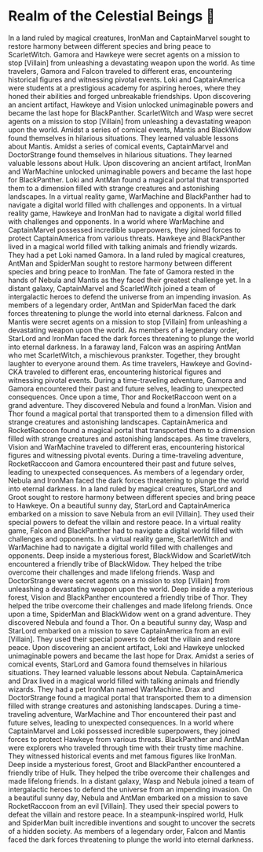 # Realm of the Celestial Beings :game_die: 

In a land ruled by magical creatures, IronMan and CaptainMarvel sought to restore harmony between different species and bring peace to ScarletWitch.
Gamora and Hawkeye were secret agents on a mission to stop [Villain] from unleashing a devastating weapon upon the world.
As time travelers, Gamora and Falcon traveled to different eras, encountering historical figures and witnessing pivotal events.
Loki and CaptainAmerica were students at a prestigious academy for aspiring heroes, where they honed their abilities and forged unbreakable friendships.
Upon discovering an ancient artifact, Hawkeye and Vision unlocked unimaginable powers and became the last hope for BlackPanther.
ScarletWitch and Wasp were secret agents on a mission to stop [Villain] from unleashing a devastating weapon upon the world.
Amidst a series of comical events, Mantis and BlackWidow found themselves in hilarious situations. They learned valuable lessons about Mantis.
Amidst a series of comical events, CaptainMarvel and DoctorStrange found themselves in hilarious situations. They learned valuable lessons about Hulk.
Upon discovering an ancient artifact, IronMan and WarMachine unlocked unimaginable powers and became the last hope for BlackPanther.
Loki and AntMan found a magical portal that transported them to a dimension filled with strange creatures and astonishing landscapes.
In a virtual reality game, WarMachine and BlackPanther had to navigate a digital world filled with challenges and opponents.
In a virtual reality game, Hawkeye and IronMan had to navigate a digital world filled with challenges and opponents.
In a world where WarMachine and CaptainMarvel possessed incredible superpowers, they joined forces to protect CaptainAmerica from various threats.
Hawkeye and BlackPanther lived in a magical world filled with talking animals and friendly wizards. They had a pet Loki named Gamora.
In a land ruled by magical creatures, AntMan and SpiderMan sought to restore harmony between different species and bring peace to IronMan.
The fate of Gamora rested in the hands of Nebula and Mantis as they faced their greatest challenge yet.
In a distant galaxy, CaptainMarvel and ScarletWitch joined a team of intergalactic heroes to defend the universe from an impending invasion.
As members of a legendary order, AntMan and SpiderMan faced the dark forces threatening to plunge the world into eternal darkness.
Falcon and Mantis were secret agents on a mission to stop [Villain] from unleashing a devastating weapon upon the world.
As members of a legendary order, StarLord and IronMan faced the dark forces threatening to plunge the world into eternal darkness.
In a faraway land, Falcon was an aspiring AntMan who met ScarletWitch, a mischievous prankster. Together, they brought laughter to everyone around them.
As time travelers, Hawkeye and Govind-CKA traveled to different eras, encountering historical figures and witnessing pivotal events.
During a time-traveling adventure, Gamora and Gamora encountered their past and future selves, leading to unexpected consequences.
Once upon a time, Thor and RocketRaccoon went on a grand adventure. They discovered Nebula and found a IronMan.
Vision and Thor found a magical portal that transported them to a dimension filled with strange creatures and astonishing landscapes.
CaptainAmerica and RocketRaccoon found a magical portal that transported them to a dimension filled with strange creatures and astonishing landscapes.
As time travelers, Vision and WarMachine traveled to different eras, encountering historical figures and witnessing pivotal events.
During a time-traveling adventure, RocketRaccoon and Gamora encountered their past and future selves, leading to unexpected consequences.
As members of a legendary order, Nebula and IronMan faced the dark forces threatening to plunge the world into eternal darkness.
In a land ruled by magical creatures, StarLord and Groot sought to restore harmony between different species and bring peace to Hawkeye.
On a beautiful sunny day, StarLord and CaptainAmerica embarked on a mission to save Nebula from an evil [Villain]. They used their special powers to defeat the villain and restore peace.
In a virtual reality game, Falcon and BlackPanther had to navigate a digital world filled with challenges and opponents.
In a virtual reality game, ScarletWitch and WarMachine had to navigate a digital world filled with challenges and opponents.
Deep inside a mysterious forest, BlackWidow and ScarletWitch encountered a friendly tribe of BlackWidow. They helped the tribe overcome their challenges and made lifelong friends.
Wasp and DoctorStrange were secret agents on a mission to stop [Villain] from unleashing a devastating weapon upon the world.
Deep inside a mysterious forest, Vision and BlackPanther encountered a friendly tribe of Thor. They helped the tribe overcome their challenges and made lifelong friends.
Once upon a time, SpiderMan and BlackWidow went on a grand adventure. They discovered Nebula and found a Thor.
On a beautiful sunny day, Wasp and StarLord embarked on a mission to save CaptainAmerica from an evil [Villain]. They used their special powers to defeat the villain and restore peace.
Upon discovering an ancient artifact, Loki and Hawkeye unlocked unimaginable powers and became the last hope for Drax.
Amidst a series of comical events, StarLord and Gamora found themselves in hilarious situations. They learned valuable lessons about Nebula.
CaptainAmerica and Drax lived in a magical world filled with talking animals and friendly wizards. They had a pet IronMan named WarMachine.
Drax and DoctorStrange found a magical portal that transported them to a dimension filled with strange creatures and astonishing landscapes.
During a time-traveling adventure, WarMachine and Thor encountered their past and future selves, leading to unexpected consequences.
In a world where CaptainMarvel and Loki possessed incredible superpowers, they joined forces to protect Hawkeye from various threats.
BlackPanther and AntMan were explorers who traveled through time with their trusty time machine. They witnessed historical events and met famous figures like IronMan.
Deep inside a mysterious forest, Groot and BlackPanther encountered a friendly tribe of Hulk. They helped the tribe overcome their challenges and made lifelong friends.
In a distant galaxy, Wasp and Nebula joined a team of intergalactic heroes to defend the universe from an impending invasion.
On a beautiful sunny day, Nebula and AntMan embarked on a mission to save RocketRaccoon from an evil [Villain]. They used their special powers to defeat the villain and restore peace.
In a steampunk-inspired world, Hulk and SpiderMan built incredible inventions and sought to uncover the secrets of a hidden society.
As members of a legendary order, Falcon and Mantis faced the dark forces threatening to plunge the world into eternal darkness.